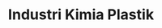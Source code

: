 ---
id: 25
title : Industri Kimia Plastik
linkurl: https://kutt.it/WxEvmm
fitur : aspekpajak
createdTime : 31/07/2019
modifiedTime : 12/01/2020
topik: Versi Lengkap
img: plastic.png
---